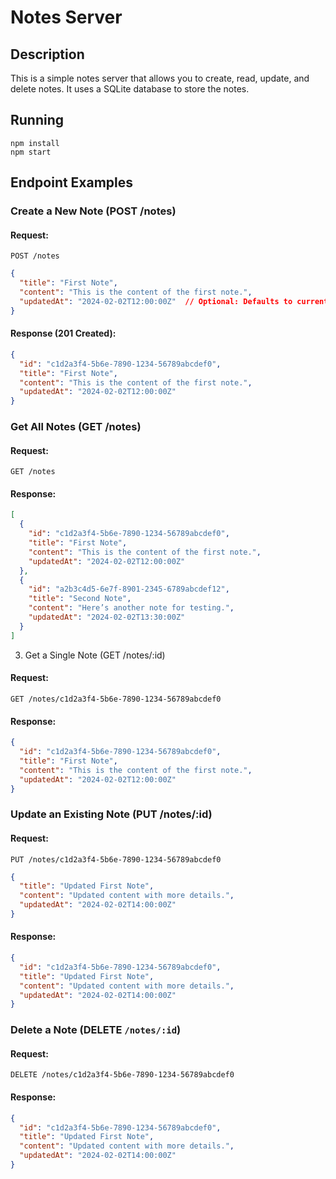 # Notes Server

## Description

This is a simple notes server that allows you to create, read, update, and delete notes. It uses a SQLite database to store the notes.

## Running

```
npm install
npm start
```

## Endpoint Examples

### Create a New Note (POST /notes)

#### Request:

`POST /notes`

```json
{
  "title": "First Note",
  "content": "This is the content of the first note.",
  "updatedAt": "2024-02-02T12:00:00Z"  // Optional: Defaults to current time if omitted
}
```

#### Response (201 Created):

```json
{
  "id": "c1d2a3f4-5b6e-7890-1234-56789abcdef0",
  "title": "First Note",
  "content": "This is the content of the first note.",
  "updatedAt": "2024-02-02T12:00:00Z"
}
```

### Get All Notes (GET /notes)

#### Request:

`GET /notes`

#### Response:

```json
[
  {
    "id": "c1d2a3f4-5b6e-7890-1234-56789abcdef0",
    "title": "First Note",
    "content": "This is the content of the first note.",
    "updatedAt": "2024-02-02T12:00:00Z"
  },
  {
    "id": "a2b3c4d5-6e7f-8901-2345-6789abcdef12",
    "title": "Second Note",
    "content": "Here’s another note for testing.",
    "updatedAt": "2024-02-02T13:30:00Z"
  }
]
```

3. Get a Single Note (GET /notes/:id)
#### Request:

`GET /notes/c1d2a3f4-5b6e-7890-1234-56789abcdef0`

#### Response:

```json
{
  "id": "c1d2a3f4-5b6e-7890-1234-56789abcdef0",
  "title": "First Note",
  "content": "This is the content of the first note.",
  "updatedAt": "2024-02-02T12:00:00Z"
}
```

### Update an Existing Note (PUT /notes/:id)

#### Request:

`PUT /notes/c1d2a3f4-5b6e-7890-1234-56789abcdef0`

```json
{
  "title": "Updated First Note",
  "content": "Updated content with more details.",
  "updatedAt": "2024-02-02T14:00:00Z"
}
```

#### Response:
```json
{
  "id": "c1d2a3f4-5b6e-7890-1234-56789abcdef0",
  "title": "Updated First Note",
  "content": "Updated content with more details.",
  "updatedAt": "2024-02-02T14:00:00Z"
}
```

### Delete a Note (DELETE `/notes/:id`)

#### Request:
`DELETE /notes/c1d2a3f4-5b6e-7890-1234-56789abcdef0`

#### Response:
```json
{
  "id": "c1d2a3f4-5b6e-7890-1234-56789abcdef0",
  "title": "Updated First Note",
  "content": "Updated content with more details.",
  "updatedAt": "2024-02-02T14:00:00Z"
}
```